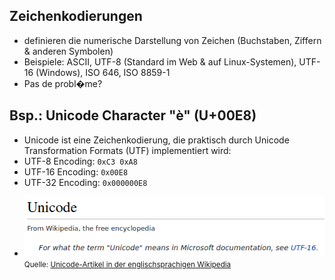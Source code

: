 ## Zeichenkodierungen 
* definieren die numerische Darstellung von Zeichen (Buchstaben, Ziffern & anderen
Symbolen)
* Beispiele: ASCII, UTF-8 (Standard im Web & auf Linux-Systemen), UTF-16 (Windows), ISO 646, ISO 8859-1
* Pas de probl�me?
## Bsp.: Unicode Character "è" (U+00E8)
* Unicode ist eine Zeichenkodierung, die praktisch durch Unicode Transformation Formats (UTF) implementiert wird:
* UTF-8 Encoding: `0xC3 0xA8`
* UTF-16 Encoding: `0x00E8`
* UTF-32 Encoding: `0x000000E8`
- ![unicode-and-windows.png](../assets/unicode-and-windows_1633466337900_0.png)
  <small>Quelle: <a href="https://en.wikipedia.org/wiki/Unicode">Unicode-Artikel in der englischsprachigen Wikipedia<a/></small>